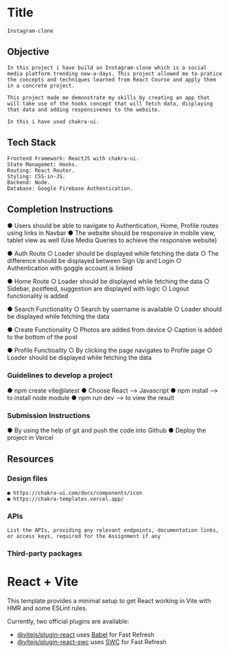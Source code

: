 # Title

    Instagram-clone

## Objective

    In this project i have build an Instagram-clone which is a social media platform trending now-a-days. This project allowed me to pratice the concepts and techniques learned from React Course and apply them in a concrete project.

    This project made me demonstrate my skills by creating an app that will take use of the hooks concept that will fetch data, displaying that data and adding responsivenes to the website.

    In this i have used chakra-ui.

## Tech Stack

    Frontend Framework: ReactJS with chakra-ui.
    State Managemet: Hooks.
    Routing: React Router.
    Styling: CSS-in-JS.
    Backend: Node.
    Database: Google Firebase Authentication.

## Completion Instructions

   ● Users should be able to navigate to Authentication, Home, Profile routes using links in Navbar
   ● The website should be responsive in mobile view, tablet view as well (Use Media Queries to achieve the responsive website)

   ● Auth Route
       ○ Loader should be displayed while fetching the data
       ○ The difference should be displayed between Sign Up and Login
       ○ Authentication with goggle account is linked
    
   ● Home Route 
       ○ Loader should be displayed while fetching the data
       ○ Sidebar, postfeed, suggestion are displayed with logic
       ○ Logout functionality is added

   ● Search Functionality
       ○ Search by username is available
       ○ Loader should be displayed while fetching the data
       
   ● Create Functionality
       ○ Photos are added from device
       ○ Caption is added to the bottom of the post

   ● Profile Functioality
       ○ By clicking the page navigates to Profile page
       ○ Loader should be displayed while fetching the data

### Guidelines to develop a project

   ● npm create vite@latest
   ● Choose React --> Javascript
   ● npm install --> to install node module
   ● npm run dev --> to view the result

### Submission Instructions

   ● By using the help of git and push the code into Github
   ● Deploy the project in Vercel 

## Resources

### Design files

    ● https://chakra-ui.com/docs/components/icon 
    ● https://chakra-templates.vercel.app/ 


### APIs

    List the APIs, providing any relevant endpoints, documentation links, or access keys, required for the Assignment if any

### Third-party packages

 # React + Vite

This template provides a minimal setup to get React working in Vite with HMR and some ESLint rules.

Currently, two official plugins are available:

- [@vitejs/plugin-react](https://github.com/vitejs/vite-plugin-react/blob/main/packages/plugin-react/README.md) uses [Babel](https://babeljs.io/) for Fast Refresh
- [@vitejs/plugin-react-swc](https://github.com/vitejs/vite-plugin-react-swc) uses [SWC](https://swc.rs/) for Fast Refresh
